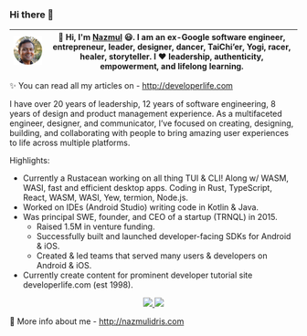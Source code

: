 ### Hi there 👋

| <img src="https://github.com/nazmulidris/developerlife.com/blob/main/assets/nazmul.png?raw=true"/> | 👋 Hi, I'm <a href="http://www.google.com/search?hl=en&q=nazmul+idris"> Nazmul</a> 😃. I am an ex-Google software engineer, entrepreneur, leader, designer, dancer, TaiChi’er, Yogi, racer, healer, storyteller. I ❤️ leadership, authenticity,  empowerment, and lifelong learning.|
|---|---|

✨ You can read all my articles on - http://developerlife.com

I have over 20 years of leadership, 12 years of software engineering, 8 years of design and product management experience. As a multifaceted engineer, designer, and communicator, I’ve focused on creating, designing, building, and collaborating with people to bring amazing user experiences to life across multiple platforms.

Highlights:
- Currently a Rustacean working on all thing TUI & CLI! Along w/ WASM, WASI, fast and efficient desktop apps. Coding in Rust, TypeScript, React, WASM, WASI, Yew, termion, Node.js.
- Worked on IDEs (Android Studio) writing code in Kotlin & Java.
- Was principal SWE, founder, and CEO of a startup (TRNQL) in 2015.
  - Raised 1.5M in venture funding.
  - Successfully built and launched developer-facing SDKs for Android & iOS.
  - Created & led teams that served many users & developers on Android & iOS.
- Currently create content for prominent developer tutorial site developerlife.com (est 1998).

<p align="center">
<a href="https://github.com/nazmulidris">
  <img height="180em" src="https://github-readme-stats-eight-theta.vercel.app/api?username=nazmulidris&show_icons=true&theme=dark&include_all_commits=true&count_private=true"/>
  <img height="180em" src="https://github-readme-stats-eight-theta.vercel.app/api/top-langs/?username=nazmulidris&layout=compact&langs_count=8&theme=dark"/>
</a>
</p>

💬 More info about me - http://nazmulidris.com 

<!--
**nazmulidris/nazmulidris** is a ✨ _special_ ✨ repository because its `README.md` (this file) appears on your GitHub profile.

Here are some ideas to get you started:

- 🔭 I’m currently working on ...
- 🌱 I’m currently learning ...
- 👯 I’m looking to collaborate on ...
- 🤔 I’m looking for help with ...
- 💬 Ask me about ...
- 📫 How to reach me: ...
- 😄 Pronouns: ...
- ⚡ Fun fact: ...
-->
